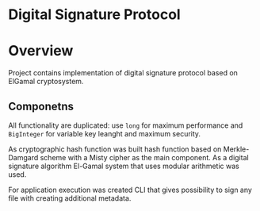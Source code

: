 # Digital Signature Protocol

<h1> Overview </h1> 

<p>Project contains implementation of digital signature protocol based on ElGamal cryptosystem.</p>

<h2>Componetns</h2>

<p> All functionality are duplicated: use <code>long</code> for maximum performance and <code>BigInteger</code> for variable key leanght and
maximum security.</p>

<p> As cryptographic hash function was built hash function based on Merkle-Damgard scheme with a Misty cipher as the main component. As a digital signature algorithm El-Gamal system that uses modular arithmetic was used. </p>

<p> For application execution was created CLI that gives possibility to sign any file with creating additional metadata. </p>
